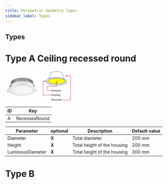 ```yaml
---
title: Parametric Geometry Types
sidebar_label: Types
---
```



## Types

# Type A **Ceiling recessed round**

![TypeA](./images/type_a.png) ![TypeA_S](./images/type_a_scetch.png)

| ID | Key |
| ---- | ------ |
| A | RecessesRound |


| Parameter | optional | Description  | Default value |
| ----      | -        |------        |  ---          |
| Diameter  | **X** | Total diameter  | 200 mm        |
| Height    | **X** | Total height of the housing  | 200 mm   |
| LuminousDiameter     | **X** | Total height of the housing  |300 mm |







# Type B


